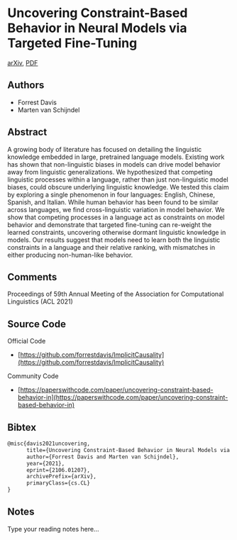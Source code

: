 
# Uncovering Constraint-Based Behavior in Neural Models via Targeted Fine-Tuning

[arXiv](https://arxiv.org/abs/2106.01207), [PDF](https://arxiv.org/pdf/2106.01207.pdf)

## Authors

- Forrest Davis
- Marten van Schijndel

## Abstract

A growing body of literature has focused on detailing the linguistic knowledge embedded in large, pretrained language models. Existing work has shown that non-linguistic biases in models can drive model behavior away from linguistic generalizations. We hypothesized that competing linguistic processes within a language, rather than just non-linguistic model biases, could obscure underlying linguistic knowledge. We tested this claim by exploring a single phenomenon in four languages: English, Chinese, Spanish, and Italian. While human behavior has been found to be similar across languages, we find cross-linguistic variation in model behavior. We show that competing processes in a language act as constraints on model behavior and demonstrate that targeted fine-tuning can re-weight the learned constraints, uncovering otherwise dormant linguistic knowledge in models. Our results suggest that models need to learn both the linguistic constraints in a language and their relative ranking, with mismatches in either producing non-human-like behavior.

## Comments

Proceedings of 59th Annual Meeting of the Association for Computational Linguistics (ACL 2021)

## Source Code

Official Code

- [https://github.com/forrestdavis/ImplicitCausality](https://github.com/forrestdavis/ImplicitCausality)

Community Code

- [https://paperswithcode.com/paper/uncovering-constraint-based-behavior-in](https://paperswithcode.com/paper/uncovering-constraint-based-behavior-in)

## Bibtex

```tex
@misc{davis2021uncovering,
      title={Uncovering Constraint-Based Behavior in Neural Models via Targeted Fine-Tuning}, 
      author={Forrest Davis and Marten van Schijndel},
      year={2021},
      eprint={2106.01207},
      archivePrefix={arXiv},
      primaryClass={cs.CL}
}
```

## Notes

Type your reading notes here...

